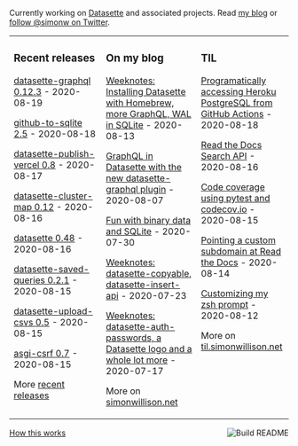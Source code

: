 Currently working on [Datasette](https://datasette.readthedocs.io/) and associated projects. Read [my blog](https://simonwillison.net/) or [follow @simonw on Twitter](https://twitter.com/simonw).

<table><tr><td valign="top" width="33%">

### Recent releases
<!-- recent_releases starts -->
[datasette-graphql 0.12.3](https://github.com/simonw/datasette-graphql/releases/tag/0.12.3) - 2020-08-19

[github-to-sqlite 2.5](https://github.com/dogsheep/github-to-sqlite/releases/tag/2.5) - 2020-08-18

[datasette-publish-vercel 0.8](https://github.com/simonw/datasette-publish-vercel/releases/tag/0.8) - 2020-08-17

[datasette-cluster-map 0.12](https://github.com/simonw/datasette-cluster-map/releases/tag/0.12) - 2020-08-16

[datasette 0.48](https://github.com/simonw/datasette/releases/tag/0.48) - 2020-08-16

[datasette-saved-queries 0.2.1](https://github.com/simonw/datasette-saved-queries/releases/tag/0.2.1) - 2020-08-15

[datasette-upload-csvs 0.5](https://github.com/simonw/datasette-upload-csvs/releases/tag/0.5) - 2020-08-15

[asgi-csrf 0.7](https://github.com/simonw/asgi-csrf/releases/tag/0.7) - 2020-08-15
<!-- recent_releases ends -->
More [recent releases](https://github.com/simonw/simonw/blob/main/releases.md)
</td><td valign="top" width="34%">

### On my blog
<!-- blog starts -->
[Weeknotes: Installing Datasette with Homebrew, more GraphQL, WAL in SQLite](http://simonwillison.net/2020/Aug/13/weeknotes-datasette-homebrew-graphql/) - 2020-08-13

[GraphQL in Datasette with the new datasette-graphql plugin](http://simonwillison.net/2020/Aug/7/datasette-graphql/) - 2020-08-07

[Fun with binary data and SQLite](http://simonwillison.net/2020/Jul/30/fun-binary-data-and-sqlite/) - 2020-07-30

[Weeknotes: datasette-copyable, datasette-insert-api](http://simonwillison.net/2020/Jul/23/datasette-copyable-datasette-insert-api/) - 2020-07-23

[Weeknotes: datasette-auth-passwords, a Datasette logo and a whole lot more](http://simonwillison.net/2020/Jul/17/weeknotes-datasette-logo/) - 2020-07-17
<!-- blog ends -->
More on [simonwillison.net](https://simonwillison.net/)
</td><td valign="top" width="33%">

### TIL
<!-- tils starts -->
[Programatically accessing Heroku PostgreSQL from GitHub Actions](https://github.com/simonw/til/blob/main/heroku/programatic-access-postgresql.md) - 2020-08-18

[Read the Docs Search API](https://github.com/simonw/til/blob/main/readthedocs/readthedocs-search-api.md) - 2020-08-16

[Code coverage using pytest and codecov.io](https://github.com/simonw/til/blob/main/pytest/pytest-code-coverage.md) - 2020-08-15

[Pointing a custom subdomain at Read the Docs](https://github.com/simonw/til/blob/main/readthedocs/custom-subdomain.md) - 2020-08-14

[Customizing my zsh prompt](https://github.com/simonw/til/blob/main/zsh/custom-zsh-prompt.md) - 2020-08-12
<!-- tils ends -->
More on [til.simonwillison.net](https://til.simonwillison.net/)
</td></tr></table>

<a href="https://github.com/simonw/simonw/actions"><img src="https://github.com/simonw/simonw/workflows/Build%20README/badge.svg" align="right" alt="Build README"></a> <a href="https://simonwillison.net/2020/Jul/10/self-updating-profile-readme/">How this works</a>
